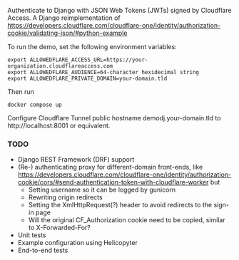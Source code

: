 Authenticate to Django with JSON Web Tokens (JWTs) signed by Cloudflare Access. A Django reimplementation of https://developers.cloudflare.com/cloudflare-one/identity/authorization-cookie/validating-json/#python-example

To run the demo, set the following environment variables:
```
export ALLOWEDFLARE_ACCESS_URL=https://your-organization.cloudflareaccess.com
export ALLOWEDFLARE_AUDIENCE=64-character hexidecimal string
export ALLOWEDFLARE_PRIVATE_DOMAIN=your-domain.tld
```

Then run
```
docker compose up
```

Configure Cloudflare Tunnel public hostname demodj.your-domain.tld to http://localhost:8001 or equivalent.

### TODO
* Django REST Framework (DRF) support
* (Re-) authenticating proxy for different-domain front-ends, like https://developers.cloudflare.com/cloudflare-one/identity/authorization-cookie/cors/#send-authentication-token-with-cloudflare-worker but
    - Setting username so it can be logged by gunicorn
    - Rewriting origin redirects
    - Setting the XmlHttpRequest(?) header to avoid redirects to the sign-in page
    - Will the original CF_Authorization cookie need to be copied, similar to X-Forwarded-For?
* Unit tests
* Example configuration using Helicopyter
* End-to-end tests
